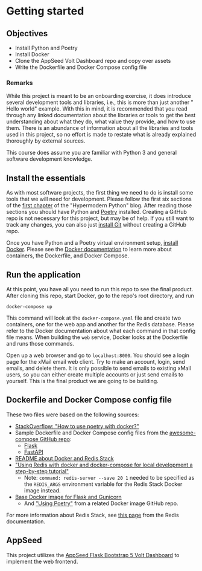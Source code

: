 # Getting started

## Objectives

- Install Python and Poetry
- Install Docker
- Clone the AppSeed Volt Dashboard repo and copy over assets
- Write the Dockerfile and Docker Compose config file

### Remarks

While this project is meant to be an onboarding exercise, it does introduce
several development tools and libraries, i.e., this is more than just another "
Hello world" example. With this in mind, it is recommended that you read through
any linked documentation about the libraries or tools to get the best
understanding about what they do, what value they provide, and how to use them.
There is an abundance of information about all the libraries and tools used in
this project, so no effort is made to restate what is already explained
thoroughly by external sources.

This course does assume you are familiar with Python 3 and general software
development knowledge.

## Install the essentials

As with most software projects, the first thing we need to do is install some
tools that we will need for development. Please follow the first six sections of
the [first chapter](https://cjolowicz.github.io/posts/hypermodern-python-01-setup)
of the "Hypermodern Python" blog. After reading those sections you should have
Python and [Poetry](https://python-poetry.org/docs/) installed. Creating a
GitHub repo is not necessary for this project, but may be of help. If you still
want to track any changes, you can also just [install Git](https://git-scm.com/)
without creating a GitHub repo.

Once you have Python and a Poetry virtual environment
setup, [install Docker](https://www.docker.com/get-started/). Please see
the [Docker documentation](https://docs.docker.com/) to learn more about
containers, the Dockerfile, and Docker Compose.

## Run the application

At this point, you have all you need to run this repo to see the final product.
After cloning this repo, start Docker, go to the repo's root directory, and run

```
docker-compose up
```

This command will look at the `docker-compose.yaml` file and create two
containers, one for the web app and another for the Redis database. Please refer
to the Docker documentation about what each command in that config file means.
When building the `web` service, Docker looks at the Dockerfile and runs those
commands.

Open up a web browser and go to `localhost:8000`. You should see a login page
for the xMail email web client. Try to make an account, login, send emails, and
delete them. It is only possible to send emails to existing xMail users, so you
can either create multiple accounts or just send emails to yourself. This is the
final product we are going to be building.

## Dockerfile and Docker Compose config file

These two files were based on the following sources:

- [StackOverflow: "How to use poetry with docker?"](https://stackoverflow.com/a/72465422)
- Sample Dockerfile and Docker Compose config files from
  the [awesome-compose GitHub repo](https://github.com/docker/awesome-compose):
    - [Flask](https://github.com/docker/awesome-compose/tree/master/flask)
    - [FastAPI](https://github.com/docker/awesome-compose/tree/master/fastapi)
- [README about Docker and Redis Stack](https://github.com/redis-stack/redis-stack/tree/master/envs/dockers)
- ["Using Redis with docker and docker-compose for local development a step-by-step tutorial"](https://geshan.com.np/blog/2022/01/redis-docker/)
    - Note: `command: redis-server --save 20 1` needed to be specified as the
      `REDIS_ARGS` environment variable for the Redis Stack Docker image
      instead.
- [Base Docker image for Flask and Gunicorn](https://github.com/tiangolo/meinheld-gunicorn-flask-docker)
    - And
      ["Using Poetry"](https://github.com/tiangolo/uvicorn-gunicorn-fastapi-docker#using-poetry)
      from a related Docker image GitHub repo.

For more information about Redis Stack,
see [this page](https://developer.redis.com/create/redis-stack/) from the Redis
documentation.

## AppSeed

This project utilizes
the [AppSeed Flask Bootstrap 5 Volt Dashboard](https://appseed.us/product/volt-dashboard/flask/)
to implement the web frontend.